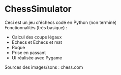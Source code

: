 # ChessSimulator
Ceci est un jeu d'échecs codé en Python (non terminé)  
Fonctionnalités (très basique) :
  - Calcul des coups légaux
  - Echecs et Echecs et mat
  - Roque
  - Prise en passant
  - UI réalisée avec Pygame

Sources des images/sons : chess.com
